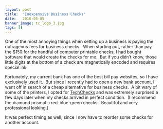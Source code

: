 ```yaml
---
layout: post
title:  "Inexpensive Business Checks"
date:   2010-05-05
banner_image: tc_logo_3.jpg
tags: []
---
```


One of the most annoying things when setting up a business is paying the outrageous fees for business checks.  When starting out, rather than pay the $150 for the handful of computer printable checks, I had bought software that would create the checks for me.  But if you didn’t know, those little digits at the bottom of a check are magnetically encoded and requires special ink.

Fortunately, my current bank has one of the best bill pay websites, so I have exclusively used it.  But since I recently had to open a new bank account, I went off in search of a cheap alternative for business checks.  A bit wary of some of the printers, I opted for [TechChecks](http://www.techchecks.net) and was extremely surprised a few days later when my checks arrived in perfect condition.  (I recommend the diamond prismatic red-blue-green checks.  Beautiful and very professional looking.)

It was perfect timing as well, since I now have to reorder some checks for another account.